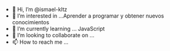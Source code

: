 - 👋 Hi, I’m @ismael-kltz 
- 👀 I’m interested in ...Aprender a programar y obtener nuevos conocimientos
- 🌱 I’m currently learning ... JavaScript
- 💞️ I’m looking to collaborate on ...
- 📫 How to reach me ...

<!---
ismael-kltz/ismael-kltz is a ✨ special ✨ repository because its `README.md` (this file) appears on your GitHub profile.
You can click the Preview link to take a look at your changes.
--->
